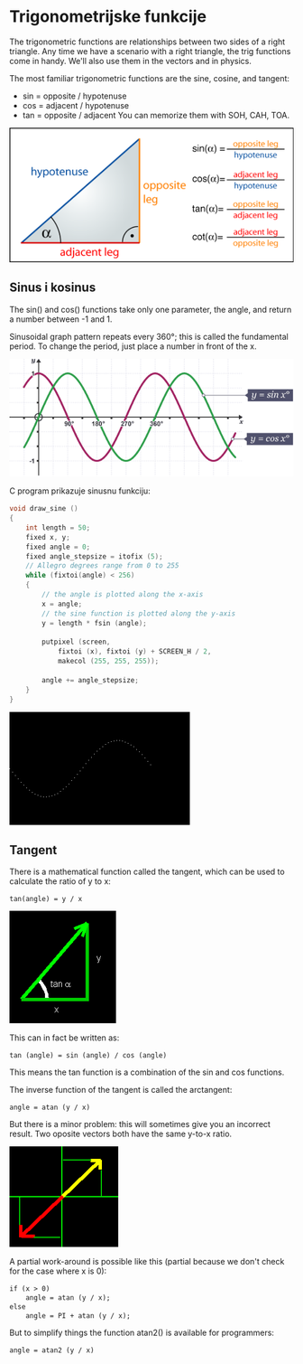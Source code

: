 # Trigonometrijske funkcije

The trigonometric functions are relationships between two sides of a right triangle. Any time we have a scenario with a right triangle, the trig functions come in handy. We'll also use them in the vectors and in physics.

The most familiar trigonometric functions are the sine, cosine, and tangent:
* sin = opposite / hypotenuse
* cos = adjacent / hypotenuse
* tan = opposite / adjacent
You can memorize them with SOH, CAH, TOA.

![trigonometrijske-funkcije](slike/trigonometrijske-funkcije.png)

## Sinus i kosinus

The sin() and cos() functions take only one parameter, the angle, and return a number between -1 and 1.

Sinusoidal graph pattern repeats every 360°; this is called the fundamental period. To change the period, just place a number in front of the x.

![sinus-kosinus-graf.png](slike/sinus-kosinus-graf.png)

C program prikazuje sinusnu funkciju:
```c
void draw_sine ()
{
    int length = 50;
    fixed x, y;
    fixed angle = 0;
    fixed angle_stepsize = itofix (5);
    // Allegro degrees range from 0 to 255
    while (fixtoi(angle) < 256)
    {
        // the angle is plotted along the x-axis
        x = angle;
        // the sine function is plotted along the y-axis
        y = length * fsin (angle);

        putpixel (screen,
            fixtoi (x), fixtoi (y) + SCREEN_H / 2,
            makecol (255, 255, 255));

        angle += angle_stepsize;
    }
}
```

![](slike/sine.gif)

## Tangent

There is a mathematical function called the tangent, which can be used to calculate the ratio of y to x:
```
tan(angle) = y / x
```

![](slike/tan.gif)

This can in fact be written as:

```
tan (angle) = sin (angle) / cos (angle)
```

This means the tan function is a combination of the sin and cos functions.

The inverse function of the tangent is called the arctangent:
```
angle = atan (y / x)
```

But there is a minor problem: this will sometimes give you an incorrect result. Two oposite vectors both have the same y-to-x ratio.

![](slike/suprotni-vektori.gif)

A partial work-around is possible like this (partial because we don't check for the case where x is 0):
```
if (x > 0)
    angle = atan (y / x);
else
    angle = PI + atan (y / x);
```
But to simplify things the function atan2() is available for programmers:

```
angle = atan2 (y / x)
```
